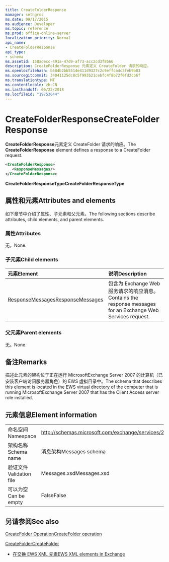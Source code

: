 ```yaml
---
title: CreateFolderResponse
manager: sethgros
ms.date: 09/17/2015
ms.audience: Developer
ms.topic: reference
ms.prod: office-online-server
localization_priority: Normal
api_name:
- CreateFolderResponse
api_type:
- schema
ms.assetid: 158adecc-491a-47d9-af73-acc2cd3f8566
description: CreateFolderResponse 元素定义 CreateFolder 请求的响应。
ms.openlocfilehash: b584b2bb5514e411d9327c2c9effca4c3feb9b83
ms.sourcegitcommit: 34041125dc8c5f993b21cebfc4f8b72f0fd2cb6f
ms.translationtype: MT
ms.contentlocale: zh-CN
ms.lasthandoff: 06/25/2018
ms.locfileid: "19753644"
---
```

# <a name="createfolderresponse"></a><span data-ttu-id="bf31a-103">CreateFolderResponse</span><span class="sxs-lookup"><span data-stu-id="bf31a-103">CreateFolderResponse</span></span>

<span data-ttu-id="bf31a-104">**CreateFolderResponse**元素定义 CreateFolder 请求的响应。</span><span class="sxs-lookup"><span data-stu-id="bf31a-104">The **CreateFolderResponse** element defines a response to a CreateFolder request.</span></span> 
  
```xml
<CreateFolderResponse>
   <ResponseMessages/>
</CreateFolderResponse>
```

 <span data-ttu-id="bf31a-105">**CreateFolderResponseType**</span><span class="sxs-lookup"><span data-stu-id="bf31a-105">**CreateFolderResponseType**</span></span>
## <a name="attributes-and-elements"></a><span data-ttu-id="bf31a-106">属性和元素</span><span class="sxs-lookup"><span data-stu-id="bf31a-106">Attributes and elements</span></span>

<span data-ttu-id="bf31a-107">如下章节中介绍了属性、子元素和父元素。</span><span class="sxs-lookup"><span data-stu-id="bf31a-107">The following sections describe attributes, child elements, and parent elements.</span></span>
  
### <a name="attributes"></a><span data-ttu-id="bf31a-108">属性</span><span class="sxs-lookup"><span data-stu-id="bf31a-108">Attributes</span></span>

<span data-ttu-id="bf31a-109">无。</span><span class="sxs-lookup"><span data-stu-id="bf31a-109">None.</span></span>
  
### <a name="child-elements"></a><span data-ttu-id="bf31a-110">子元素</span><span class="sxs-lookup"><span data-stu-id="bf31a-110">Child elements</span></span>

|<span data-ttu-id="bf31a-111">**元素**</span><span class="sxs-lookup"><span data-stu-id="bf31a-111">**Element**</span></span>|<span data-ttu-id="bf31a-112">**说明**</span><span class="sxs-lookup"><span data-stu-id="bf31a-112">**Description**</span></span>|
|:-----|:-----|
|[<span data-ttu-id="bf31a-113">ResponseMessages</span><span class="sxs-lookup"><span data-stu-id="bf31a-113">ResponseMessages</span></span>](responsemessages.md) <br/> |<span data-ttu-id="bf31a-114">包含为 Exchange Web 服务请求的响应消息。</span><span class="sxs-lookup"><span data-stu-id="bf31a-114">Contains the response messages for an Exchange Web Services request.</span></span>  <br/> |
   
### <a name="parent-elements"></a><span data-ttu-id="bf31a-115">父元素</span><span class="sxs-lookup"><span data-stu-id="bf31a-115">Parent elements</span></span>

<span data-ttu-id="bf31a-116">无。</span><span class="sxs-lookup"><span data-stu-id="bf31a-116">None.</span></span>
  
## <a name="remarks"></a><span data-ttu-id="bf31a-117">备注</span><span class="sxs-lookup"><span data-stu-id="bf31a-117">Remarks</span></span>

<span data-ttu-id="bf31a-118">描述此元素的架构位于正在运行 MicrosoftExchange Server 2007 的计算机（已安装客户端访问服务器角色）的 EWS 虚拟目录中。</span><span class="sxs-lookup"><span data-stu-id="bf31a-118">The schema that describes this element is located in the EWS virtual directory of the computer that is running MicrosoftExchange Server 2007 that has the Client Access server role installed.</span></span>
  
## <a name="element-information"></a><span data-ttu-id="bf31a-119">元素信息</span><span class="sxs-lookup"><span data-stu-id="bf31a-119">Element information</span></span>

|||
|:-----|:-----|
|<span data-ttu-id="bf31a-120">命名空间</span><span class="sxs-lookup"><span data-stu-id="bf31a-120">Namespace</span></span>  <br/> |http://schemas.microsoft.com/exchange/services/2006/messages  <br/> |
|<span data-ttu-id="bf31a-121">架构名称</span><span class="sxs-lookup"><span data-stu-id="bf31a-121">Schema name</span></span>  <br/> |<span data-ttu-id="bf31a-122">消息架构</span><span class="sxs-lookup"><span data-stu-id="bf31a-122">Messages schema</span></span>  <br/> |
|<span data-ttu-id="bf31a-123">验证文件</span><span class="sxs-lookup"><span data-stu-id="bf31a-123">Validation file</span></span>  <br/> |<span data-ttu-id="bf31a-124">Messages.xsd</span><span class="sxs-lookup"><span data-stu-id="bf31a-124">Messages.xsd</span></span>  <br/> |
|<span data-ttu-id="bf31a-125">可以为空</span><span class="sxs-lookup"><span data-stu-id="bf31a-125">Can be empty</span></span>  <br/> |<span data-ttu-id="bf31a-126">False</span><span class="sxs-lookup"><span data-stu-id="bf31a-126">False</span></span>  <br/> |
   
## <a name="see-also"></a><span data-ttu-id="bf31a-127">另请参阅</span><span class="sxs-lookup"><span data-stu-id="bf31a-127">See also</span></span>



[<span data-ttu-id="bf31a-128">CreateFolder Operation</span><span class="sxs-lookup"><span data-stu-id="bf31a-128">CreateFolder operation</span></span>](createfolder-operation.md)
  
[<span data-ttu-id="bf31a-129">CreateFolder</span><span class="sxs-lookup"><span data-stu-id="bf31a-129">CreateFolder</span></span>](createfolder.md)


- [<span data-ttu-id="bf31a-130">在交换 EWS XML 元素</span><span class="sxs-lookup"><span data-stu-id="bf31a-130">EWS XML elements in Exchange</span></span>](ews-xml-elements-in-exchange.md)

